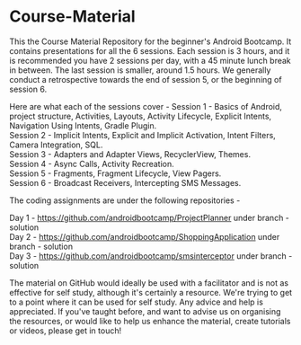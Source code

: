 Course-Material
===============

This the Course Material Repository for the beginner's Android Bootcamp. It contains presentations for all the 6 sessions.
Each session is 3 hours, and it is recommended you have 2 sessions per day, with a 45 minute lunch break in between.
The last session is smaller, around 1.5 hours.
We generally conduct a retrospective towards the end of session 5, or the beginning of session 6.

Here are what each of the sessions cover - 
Session 1 - Basics of Android, project structure, Activities, Layouts, Activity Lifecycle, Explicit Intents, Navigation Using Intents, Gradle Plugin.  
Session 2 - Implicit Intents, Explicit and Implicit Activation, Intent Filters, Camera Integration, SQL.  
Session 3 - Adapters and Adapter Views, RecyclerView, Themes.  
Session 4 - Async Calls, Activity Recreation.  
Session 5 - Fragments, Fragment Lifecycle, View Pagers.  
Session 6 - Broadcast Receivers, Intercepting SMS Messages.  

The coding assignments are under the following repositories - 

Day 1 - https://github.com/androidbootcamp/ProjectPlanner under branch - solution  
Day 2 - https://github.com/androidbootcamp/ShoppingApplication under branch - solution  
Day 3 - https://github.com/androidbootcamp/smsinterceptor under branch - solution  

The material on GitHub would ideally be used with a facilitator and is not as effective for self study, although it's certainly a resource. We're trying to get to a point where it can be used for self study. Any advice and help is appreciated. If you've taught before, and want to advise us on organising the resources, or would like to help us enhance the material, create tutorials or videos, please get in touch! 
